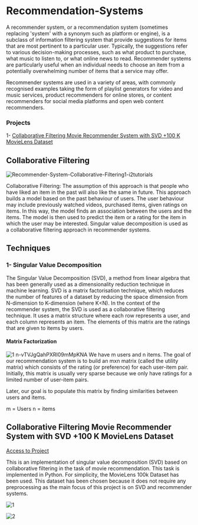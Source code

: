 # Recommendation-Systems

A recommender system, or a recommendation system (sometimes replacing 'system' with a synonym such as platform or engine), is a subclass of information filtering system that provide suggestions for items that are most pertinent to a particular user. Typically, the suggestions refer to various decision-making processes, such as what product to purchase, what music to listen to, or what online news to read. Recommender systems are particularly useful when an individual needs to choose an item from a potentially overwhelming number of items that a service may offer.

Recommender systems are used in a variety of areas, with commonly recognised examples taking the form of playlist generators for video and music services, product recommenders for online stores, or content recommenders for social media platforms and open web content recommenders.

### Projects

1- [Collaborative Filtering Movie Recommender System with SVD +100 K MovieLens Dataset](https://github.com/mirzaozeer/Recommendation-Systems-Collaborative-Filtering#collaborative-filtering-movie-recommender-system-with-svd-100-k-movielens-dataset)

## Collaborative Filtering
![Recommender-System-Collaborative-Filtering1-i2tutorials](https://user-images.githubusercontent.com/88277713/187086651-12d4e99c-9825-4599-88d7-b55aaa255bbf.jpg)

Collaborative Filtering: The assumption of this approach is that people who have liked an item in the past will also like the same in future. This approach builds a model based on the past behaviour of users. The user behaviour may include previously watched videos, purchased items, given ratings on items. In this way, the model finds an association between the users and the items. The model is then used to predict the item or a rating for the item in which the user may be interested. Singular value decomposition is used as a collaborative filtering approach in recommender systems. 

## Techniques

### 1- Singular Value Decomposition

The Singular Value Decomposition (SVD), a method from linear algebra that has been generally used as a dimensionality reduction technique in machine learning. SVD is a matrix factorisation technique, which reduces the number of features of a dataset by reducing the space dimension from N-dimension to K-dimension (where K<N). In the context of the recommender system, the SVD is used as a collaborative filtering technique. It uses a matrix structure where each row represents a user, and each column represents an item. The elements of this matrix are the ratings that are given to items by users.

#### Matrix Factorization

![1 n-vTVJgQahPXRI09mMpKNA](https://user-images.githubusercontent.com/88277713/192288212-d0f19e4a-8bf2-4200-8813-9785190e3d92.png)
We have m users and n items. The goal of our recommendation system is to build an mxn matrix (called the utility matrix) which consists of the rating (or preference) for each user-item pair. Initially, this matrix is usually very sparse because we only have ratings for a limited number of user-item pairs.

Later,  our goal is to populate this matrix by finding similarities between users and items. 

m = Users
n = items

## Collaborative Filtering Movie Recommender System with SVD +100 K MovieLens Dataset
[Access to Project](https://github.com/Dodger22/Recommendation-Systems/blob/main/Collaborative_Filtering_Movie_Recommender_System_with_SVD.ipynb)

This is an implementation of singular value decomposition (SVD) based on collaborative filtering in the task of movie recommendation. This task is implemented in Python. For simplicity, the MovieLens 100k  Dataset has been used. This dataset has been chosen because it does not require any preprocessing as the main focus of this project  is on SVD and recommender systems.

![1](https://user-images.githubusercontent.com/88277713/187087517-452154c3-a6e3-4955-a8b8-418835bba899.PNG)

![2](https://user-images.githubusercontent.com/88277713/187087741-6545f4b9-a001-4413-a17d-83c3f0b19126.PNG)



